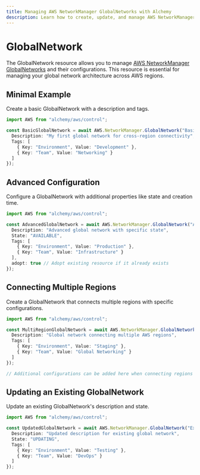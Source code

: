 ```yaml
---
title: Managing AWS NetworkManager GlobalNetworks with Alchemy
description: Learn how to create, update, and manage AWS NetworkManager GlobalNetworks using Alchemy Cloud Control.
---
```


# GlobalNetwork

The GlobalNetwork resource allows you to manage [AWS NetworkManager GlobalNetworks](https://docs.aws.amazon.com/networkmanager/latest/userguide/) and their configurations. This resource is essential for managing your global network architecture across AWS regions.

## Minimal Example

Create a basic GlobalNetwork with a description and tags.

```ts
import AWS from "alchemy/aws/control";

const BasicGlobalNetwork = await AWS.NetworkManager.GlobalNetwork("BasicGlobalNetwork", {
  Description: "My first global network for cross-region connectivity",
  Tags: [
    { Key: "Environment", Value: "Development" },
    { Key: "Team", Value: "Networking" }
  ]
});
```

## Advanced Configuration

Configure a GlobalNetwork with additional properties like state and creation time.

```ts
import AWS from "alchemy/aws/control";

const AdvancedGlobalNetwork = await AWS.NetworkManager.GlobalNetwork("AdvancedGlobalNetwork", {
  Description: "Advanced global network with specific state",
  State: "AVAILABLE",
  Tags: [
    { Key: "Environment", Value: "Production" },
    { Key: "Team", Value: "Infrastructure" }
  ],
  adopt: true // Adopt existing resource if it already exists
});
```

## Connecting Multiple Regions

Create a GlobalNetwork that connects multiple regions with specific configurations.

```ts
import AWS from "alchemy/aws/control";

const MultiRegionGlobalNetwork = await AWS.NetworkManager.GlobalNetwork("MultiRegionGlobalNetwork", {
  Description: "Global network connecting multiple AWS regions",
  Tags: [
    { Key: "Environment", Value: "Staging" },
    { Key: "Team", Value: "Global Networking" }
  ]
});

// Additional configurations can be added here when connecting regions
```

## Updating an Existing GlobalNetwork

Update an existing GlobalNetwork's description and state.

```ts
import AWS from "alchemy/aws/control";

const UpdatedGlobalNetwork = await AWS.NetworkManager.GlobalNetwork("ExistingGlobalNetwork", {
  Description: "Updated description for existing global network",
  State: "UPDATING",
  Tags: [
    { Key: "Environment", Value: "Testing" },
    { Key: "Team", Value: "DevOps" }
  ]
});
```